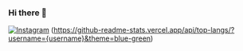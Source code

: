 ### Hi there 👋

[![Instagram](https://img.shields.io/badge/Instagram-%23E4405F.svg?logo=Instagram&logoColor=white)](https://instagram.com/serdev_es/) 
(https://github-readme-stats.vercel.app/api/top-langs/?username={username}&theme=blue-green)






<!--
**Jaserto/Jaserto** is a ✨ _special_ ✨ repository because its `README.md` (this file) appears on your GitHub profile.

Here are some ideas to get you started:

- 🔭 I’m currently working on ...
- 🌱 I’m currently learning ...
- 👯 I’m looking to collaborate on ...
- 🤔 I’m looking for help with ...
- 💬 Ask me about ...
- 📫 How to reach me: ...
- 😄 Pronouns: ...
- ⚡ Fun fact: ...
-->
